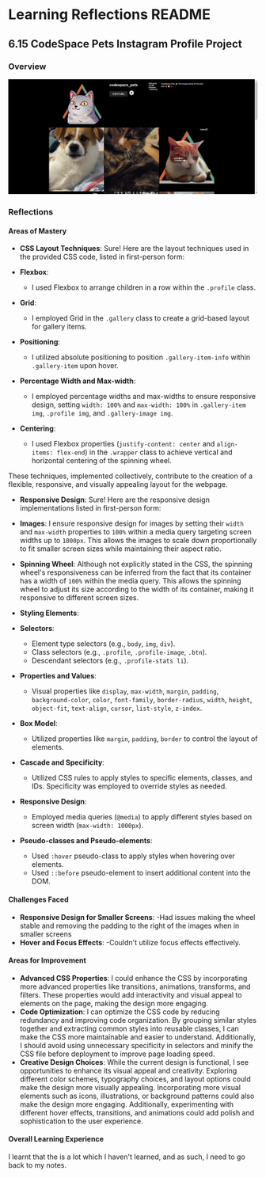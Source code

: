 
# Learning Reflections README 

## **6.15 CodeSpace Pets Instagram Profile Project**

### Overview
![Alt text](c.png)
### Reflections

#### Areas of Mastery

- **CSS Layout Techniques**: 
Sure! Here are the layout techniques used in the provided CSS code, listed in first-person form:

- **Flexbox**:
  - I used Flexbox to arrange children in a row within the `.profile` class.

- **Grid**:
  - I employed Grid in the `.gallery` class to create a grid-based layout for gallery items.

- **Positioning**:
  - I utilized absolute positioning to position `.gallery-item-info` within `.gallery-item` upon hover.

- **Percentage Width and Max-width**:
  - I employed percentage widths and max-widths to ensure responsive design, setting `width: 100%` and `max-width: 100%` in `.gallery-item img`, `.profile img`, and `.gallery-image img`.

- **Centering**:
  - I used Flexbox properties (`justify-content: center` and `align-items: flex-end`) in the `.wrapper` class to achieve vertical and horizontal centering of the spinning wheel.

These techniques, implemented collectively, contribute to the creation of a flexible, responsive, and visually appealing layout for the webpage.
- **Responsive Design**: 
Sure! Here are the responsive design implementations listed in first-person form:

- **Images**: I ensure responsive design for images by setting their `width` and `max-width` properties to `100%` within a media query targeting screen widths up to `1000px`. This allows the images to scale down proportionally to fit smaller screen sizes while maintaining their aspect ratio.

- **Spinning Wheel**: Although not explicitly stated in the CSS, the spinning wheel's responsiveness can be inferred from the fact that its container has a width of `100%` within the media query. This allows the spinning wheel to adjust its size according to the width of its container, making it responsive to different screen sizes.
- **Styling Elements**: 
- **Selectors**:
  - Element type selectors (e.g., `body`, `img`, `div`).
  - Class selectors (e.g., `.profile`, `.profile-image`, `.btn`).
  - Descendant selectors (e.g., `.profile-stats li`).

- **Properties and Values**:
  - Visual properties like `display`, `max-width`, `margin`, `padding`, `background-color`, `color`, `font-family`, `border-radius`, `width`, `height`, `object-fit`, `text-align`, `cursor`, `list-style`, `z-index`.
  
- **Box Model**:
  - Utilized properties like `margin`, `padding`, `border` to control the layout of elements.

- **Cascade and Specificity**:
  - Utilized CSS rules to apply styles to specific elements, classes, and IDs. Specificity was employed to override styles as needed.

- **Responsive Design**:
  - Employed media queries (`@media`) to apply different styles based on screen width (`max-width: 1000px`).

- **Pseudo-classes and Pseudo-elements**:
  - Used `:hover` pseudo-class to apply styles when hovering over elements.
  - Used `::before` pseudo-element to insert additional content into the DOM.

#### Challenges Faced

- **Responsive Design for Smaller Screens**:
    -Had issues making the wheel stable and removing the padding to the right of the images when in smaller screens
- **Hover and Focus Effects**: 
    -Couldn't utilize focus effects effectively.

#### Areas for Improvement

- **Advanced CSS Properties**: 
    I could enhance the CSS by incorporating more advanced properties like transitions, animations, transforms, and filters. These properties would add interactivity and visual appeal to elements on the page, making the design more engaging.
- **Code Optimization**: 
     I can optimize the CSS code by reducing redundancy and improving code organization. By grouping similar styles together and extracting common styles into reusable classes, I can make the CSS more maintainable and easier to understand. Additionally, I should avoid using unnecessary specificity in selectors and minify the CSS file before deployment to improve page loading speed.
- **Creative Design Choices**:
     While the current design is functional, I see opportunities to enhance its visual appeal and creativity. Exploring different color schemes, typography choices, and layout options could make the design more visually appealing. Incorporating more visual elements such as icons, illustrations, or background patterns could also make the design more engaging. Additionally, experimenting with different hover effects, transitions, and animations could add polish and sophistication to the user experience.
#### Overall Learning Experience
I learnt that the is a lot which I haven't learned, and as such, I need to go back to my notes.
